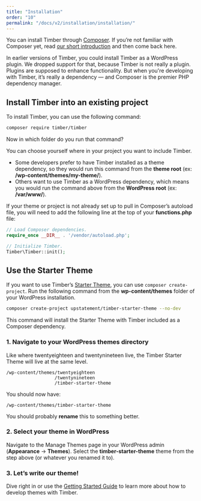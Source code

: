 ```yaml
---
title: "Installation"
order: "10"
permalink: "/docs/v2/installation/installation/"
---
```


You can install Timber through [Composer](https://getcomposer.org/download/). If you’re not familiar with Composer yet, read [our short introduction](https://timber.github.io/docs/v2/installation/intro-to-composer/) and then come back here.

In earlier versions of Timber, you could install Timber as a WordPress plugin. We dropped support for that, because Timber is not really a plugin. Plugins are supposed to enhance functionality. But when you're developing with Timber, it’s really a dependency — and Composer is the premier PHP dependency manager.

## Install Timber into an existing project

To install Timber, you can use the following command:

```bash
composer require timber/timber
```

Now in which folder do you run that command?

You can choose yourself where in your project you want to include Timber.

- Some developers prefer to have Timber installed as a theme dependency, so they would run this command from the **theme root** (ex: **/wp-content/themes/my-theme/**).
- Others want to use Timber as a WordPress dependency, which means you would run the command above from the **WordPress root** (ex: **/var/www/**).

If your theme or project is not already set up to pull in Composer’s autoload file, you will need to add the following line at the top of your **functions.php** file:

```php
// Load Composer dependencies.
require_once __DIR__ . '/vendor/autoload.php';

// Initialize Timber.
Timber\Timber::init();
```

## Use the Starter Theme

If you want to use Timber’s [Starter Theme](https://github.com/timber/starter-theme), you can use `composer create-project`. Run the following command from the **wp-content/themes** folder of your WordPress installation.

```bash
composer create-project upstatement/timber-starter-theme --no-dev
```

This command will install the Starter Theme with Timber included as a Composer dependency.

### 1. Navigate to your WordPress themes directory

Like where twentyeighteen and twentynineteen live, the Timber Starter Theme will live at the same level.

```
/wp-content/themes/twentyeighteen
                  /twentynineteen
                  /timber-starter-theme
```

You should now have:

```
/wp-content/themes/timber-starter-theme
```

You should probably **rename** this to something better.

### 2. Select your theme in WordPress

Navigate to the Manage Themes page in your WordPress admin (**Appearance** → **Themes**). Select the **timber-starter-theme** theme from the step above (or whatever you renamed it to).

### 3. Let’s write our theme!

Dive right in or use the [Getting Started Guide](/docs/v2/getting-started/introduction/) to learn more about how to develop themes with Timber.

